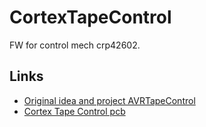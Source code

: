 # CortexTapeControl

FW for control mech crp42602.

## Links

* [Original idea and project AVRTapeControl](https://github.com/Fagear/AVRTapeControl)
* [Cortex Tape Control pcb](https://github.com/Mcublog/cortex_tape_control_pcb_v1)
